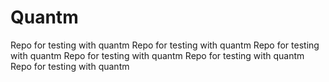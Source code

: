 # Quantm

Repo for testing with quantm
Repo for testing with quantm
Repo for testing with quantm
Repo for testing with quantm
Repo for testing with quantm
Repo for testing with quantm
